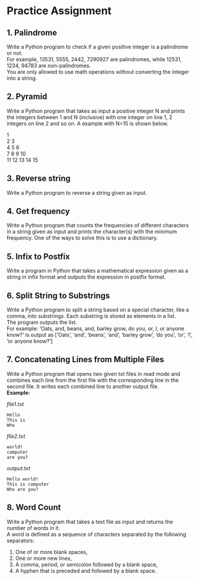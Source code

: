 # Practice Assignment

## 1. Palindrome
Write a Python program to check if a given positive integer is a palindrome or not.  
For example, 13531, 5555, 2442, 7290927 are palindromes, while 12531, 1234, 94783 are non-palindromes.  
You are only allowed to use math operations without converting the integer into a string.  

## 2. Pyramid
Write a Python program that takes as input a positive integer N and prints the integers between 1 and N (inclusive) with one integer on line 1, 2 integers on line 2 and so on. A example with N=15 is shown below.

1  
2 3  
4 5 6  
7 8 9 10  
11 12 13 14 15  

## 3. Reverse string
Write a Python program to reverse a string given as input.

## 4. Get frequency
Write a Python program that counts the frequencies of different characters in a string given as input and prints the character(s) with the minimum frequency. One of the ways to solve this is to use a dictionary.

## 5. Infix to Postfix
Write a program in Python that takes a mathematical expression given as a string in infix format and outputs the expression in postfix format.

## 6. Split String to Substrings
Write a Python program to split a string based on a special character, like a comma, into substrings. Each substring is stored as elements in a list.  
The program outputs the list.  
For example: ‘Oats, and, beans, and, barley grow, do you, or, I, or anyone know?’ is output as [‘Oats’, ‘and’, ‘beans’, ‘and’, ‘barley grow’, ‘do you’, ‘or’, ‘I’, ‘or anyone know?’]

## 7. Concatenating Lines from Multiple Files
Write a Python program that opens two given txt files in read mode and combines each line from the first file with the corresponding line in the second file. It writes each combined line to another output file.  
**Example:**

*file1.txt*
```
Hello  
This is  
Who  
```
*file2.txt*
```
world!
computer
are you?
```
*output.txt*
```
Hello world!
This is computer
Who are you?
```


## 8. Word Count
Write a Python program that takes a text file as input and returns the number of words in it.  
A word is defined as a sequence of characters separated by the following separators:

1. One of or more blank spaces, 
2. One or more new lines, 
3. A comma, period, or semicolon followed by a blank space,
4. A hyphen that is preceded and followed by a blank space.
